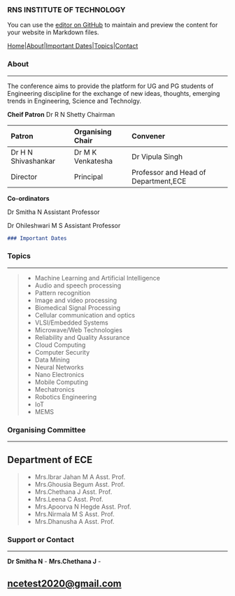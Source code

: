 ### RNS INSTITUTE OF TECHNOLOGY

You can use the [editor on GitHub](https://github.com/AishwaryaKaranth/jekyll-demo/edit/master/README.md) to maintain and preview the content for your website in Markdown files.

[Home](https://github.com/AishwaryaKaranth/jekyll-demo/edit/master/README.md)|[About](https://github.com/AishwaryaKaranth/jekyll-demo/edit/master/about.md)|[Important Dates](https://github.com/AishwaryaKaranth/jekyll-demo/edit/master/dates.md)|[Topics](https://github.com/AishwaryaKaranth/jekyll-demo/edit/master/topics.md)|[Contact](https://github.com/AishwaryaKaranth/jekyll-demo/edit/master/contact.md)
### About
* * *
The conference aims to provide the platform for UG and PG students of Engineering discipline for the exchange of new ideas, thoughts, emerging trends in Engineering, Science and Technolgy.



**Cheif Patron**
 Dr R N Shetty
 Chairman

|      **Patron**        |    **Organising Chair**  | **Convener**                       |
|:-----------------------|:-------------------------|:-----------------------------------|
| Dr H N Shivashankar    |     Dr M K Venkatesha    |Dr Vipula Singh                     |
|      Director          |      Principal           |Professor and Head of Department,ECE|


**Co-ordinators**

 Dr Smitha N
 Assistant Professor

 Dr Ohileshwari M S
 Assistant Professor


```markdown
### Important Dates

```


### Topics 
* * *
>- Machine Learning and Artificial Intelligence
>- Audio and speech processing
>- Pattern recognition
>- Image and video processing
>- Biomedical Signal Processing
>- Cellular communication and optics
>- VLSI/Embedded Systems
>- Microwave/Web Technologies
>- Reliability and Quality Assurance
>- Cloud Computing
>- Computer Security
>- Data Mining
>- Neural Networks
>- Nano Electronics
>- Mobile Computing
>- Mechatronics
>- Robotics Engineering
>- IoT
>- MEMS



### Organising Committee
* * *

## Department of ECE
>- Mrs.Ibrar Jahan M A          Asst. Prof.
>- Mrs.Ghousia Begum            Asst. Prof.
>- Mrs.Chethana J               Asst. Prof.
>- Mrs.Leena C                  Asst. Prof.
>- Mrs.Apoorva N Hegde          Asst. Prof.
>- Mrs.Nirmala M S              Asst. Prof.
>- Mrs.Dhanusha A               Asst. Prof.



### Support or Contact
* * *

 **Dr Smitha N**         -
 **Mrs.Chethana J**      -
## ncetest2020@gmail.com
